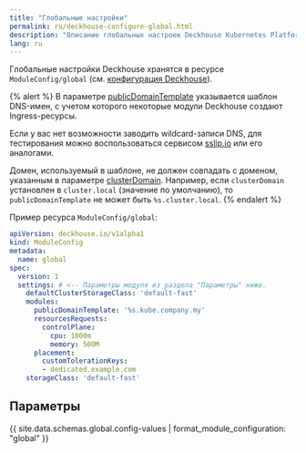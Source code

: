 ```yaml
---
title: "Глобальные настройки"
permalink: ru/deckhouse-configure-global.html
description: "Описание глобальных настроек Deckhouse Kubernetes Platform"
lang: ru
---
```


Глобальные настройки Deckhouse хранятся в ресурсе `ModuleConfig/global` (см. [конфигурация Deckhouse](./#конфигурация-deckhouse)).

{% alert %}
В параметре [publicDomainTemplate](#parameters-modules-publicdomaintemplate) указывается шаблон DNS-имен, с учетом которого некоторые модули Deckhouse создают Ingress-ресурсы.

Если у вас нет возможности заводить wildcard-записи DNS, для тестирования можно воспользоваться сервисом [sslip.io](https://sslip.io) или его аналогами.

Домен, используемый в шаблоне, не должен совпадать с доменом, указанным в параметре [clusterDomain](installing/configuration.html#clusterconfiguration-clusterdomain). Например, если `clusterDomain` установлен в `cluster.local` (значение по умолчанию), то `publicDomainTemplate` не может быть `%s.cluster.local`.
{% endalert %}

Пример ресурса `ModuleConfig/global`:

```yaml
apiVersion: deckhouse.io/v1alpha1
kind: ModuleConfig
metadata:
  name: global
spec:
  version: 1
  settings: # <-- Параметры модуля из раздела "Параметры" ниже.
    defaultClusterStorageClass: 'default-fast'
    modules:
      publicDomainTemplate: '%s.kube.company.my'
      resourcesRequests:
        controlPlane:
          cpu: 1000m
          memory: 500M
      placement:
        customTolerationKeys:
        - dedicated.example.com
    storageClass: 'default-fast'
```

## Параметры

{{ site.data.schemas.global.config-values | format_module_configuration: "global" }}
